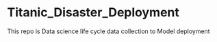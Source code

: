 # Titanic_Disaster_Deployment
This repo is Data science life cycle data collection to Model deployment
